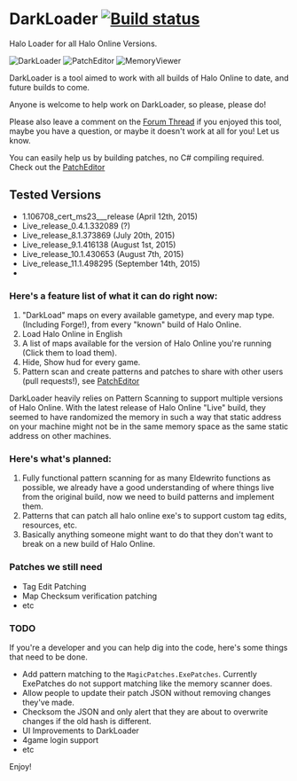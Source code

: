 # DarkLoader [![Build status](https://ci.appveyor.com/api/projects/status/evq3v5pgw6wxegi4?svg=true)](https://ci.appveyor.com/project/dark-c0de/darkloader)
Halo Loader for all Halo Online Versions.

![DarkLoader](https://halo.click/cUGY30)
![PatchEditor](https://halo.click/fW4iY0)
![MemoryViewer](https://halo.click/DqHdQ3)

DarkLoader is a tool aimed to work with all builds of Halo Online to date, and future builds to come.

Anyone is welcome to help work on DarkLoader, so please, please do! 

Please also leave a comment on the [Forum Thread](https://forum.halo.click/index.php?/topic/234-program-darkloader/) if you enjoyed this tool, maybe you have a question, or maybe it doesn't work at all for you! Let us know. 

You can easily help us by building patches, no C# compiling required. Check out the [PatchEditor](https://github.com/dark-c0de/DarkLoader/wiki/Patch-Editor)

## Tested Versions
* 1.106708_cert_ms23___release (April 12th, 2015)
* Live_release_0.4.1.332089 (?)
* Live_release_8.1.373869 (July 20th, 2015)
* Live_release_9.1.416138 (August 1st, 2015)
* Live_release_10.1.430653 (August 7th, 2015)
* Live_release_11.1.498295 (September 14th, 2015)
* 
### Here's a feature list of what it can do right now:
1. "DarkLoad" maps on every available gametype, and every map type. (Including Forge!), from every "known" build of Halo Online.
2. Load Halo Online in English
3. A list of maps available for the version of Halo Online you're running (Click them to load them).
4. Hide, Show hud for every game.
5. Pattern scan and create patterns and patches to share with other users (pull requests!), see [PatchEditor](https://github.com/dark-c0de/DarkLoader/wiki/Patch-Editor)

DarkLoader heavily relies on Pattern Scanning to support multiple versions of Halo Online. With the latest release of Halo Online "Live" build, they seemed to have randomized the memory in such a way that static address on your machine might not be in the same memory space as the same static address on other machines. 

### Here's what's planned:
1. Fully functional pattern scanning for as many Eldewrito functions as possible, we already have a good understanding of where things live from the original build, now we need to build patterns and implement them.
2. Patterns that can patch all halo online exe's to support custom tag edits, resources, etc. 
3. Basically anything someone might want to do that they don't want to break on a new build of Halo Online.

### Patches we still need
* Tag Edit Patching
* Map Checksum verification patching
* etc

### TODO
If you're a developer and you can help dig into the code, here's some things that need to be done.
* Add pattern matching to the `MagicPatches.ExePatches`. Currently ExePatches do not support matching like the memory scanner does. 
* Allow people to update their patch JSON without removing changes they've made.
* Checksom the JSON and only alert that they are about to overwrite changes if the old hash is different.
* UI Improvements to DarkLoader
* 4game login support
* etc

Enjoy!
